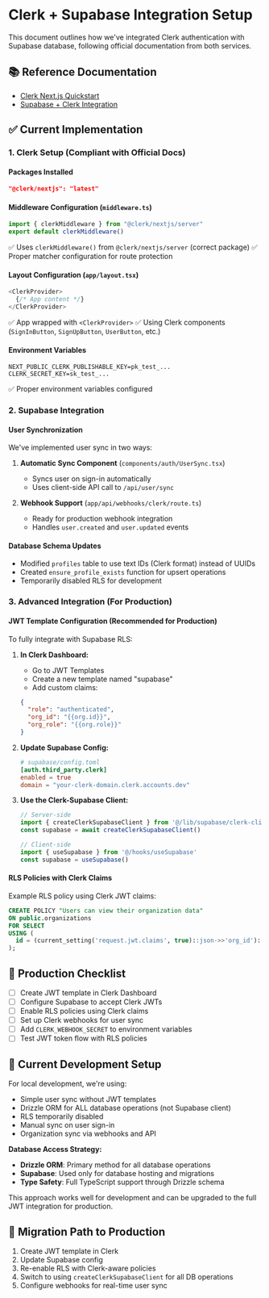 # Clerk + Supabase Integration Setup

This document outlines how we've integrated Clerk authentication with Supabase database, following official documentation from both services.

## 📚 Reference Documentation
- [Clerk Next.js Quickstart](https://clerk.com/docs/quickstarts/nextjs)
- [Supabase + Clerk Integration](https://supabase.com/docs/guides/auth/third-party/clerk)

## ✅ Current Implementation

### 1. Clerk Setup (Compliant with Official Docs)

#### Packages Installed
```json
"@clerk/nextjs": "latest"
```

#### Middleware Configuration (`middleware.ts`)
```typescript
import { clerkMiddleware } from "@clerk/nextjs/server"
export default clerkMiddleware()
```
✅ Uses `clerkMiddleware()` from `@clerk/nextjs/server` (correct package)
✅ Proper matcher configuration for route protection

#### Layout Configuration (`app/layout.tsx`)
```typescript
<ClerkProvider>
  {/* App content */}
</ClerkProvider>
```
✅ App wrapped with `<ClerkProvider>`
✅ Using Clerk components (`SignInButton`, `SignUpButton`, `UserButton`, etc.)

#### Environment Variables
```env
NEXT_PUBLIC_CLERK_PUBLISHABLE_KEY=pk_test_...
CLERK_SECRET_KEY=sk_test_...
```
✅ Proper environment variables configured

### 2. Supabase Integration

#### User Synchronization
We've implemented user sync in two ways:

1. **Automatic Sync Component** (`components/auth/UserSync.tsx`)
   - Syncs user on sign-in automatically
   - Uses client-side API call to `/api/user/sync`

2. **Webhook Support** (`app/api/webhooks/clerk/route.ts`)
   - Ready for production webhook integration
   - Handles `user.created` and `user.updated` events

#### Database Schema Updates
- Modified `profiles` table to use text IDs (Clerk format) instead of UUIDs
- Created `ensure_profile_exists` function for upsert operations
- Temporarily disabled RLS for development

### 3. Advanced Integration (For Production)

#### JWT Template Configuration (Recommended for Production)
To fully integrate with Supabase RLS:

1. **In Clerk Dashboard:**
   - Go to JWT Templates
   - Create a new template named "supabase"
   - Add custom claims:
   ```json
   {
     "role": "authenticated",
     "org_id": "{{org.id}}",
     "org_role": "{{org.role}}"
   }
   ```

2. **Update Supabase Config:**
   ```toml
   # supabase/config.toml
   [auth.third_party.clerk]
   enabled = true
   domain = "your-clerk-domain.clerk.accounts.dev"
   ```

3. **Use the Clerk-Supabase Client:**
   ```typescript
   // Server-side
   import { createClerkSupabaseClient } from '@/lib/supabase/clerk-client'
   const supabase = await createClerkSupabaseClient()
   
   // Client-side
   import { useSupabase } from '@/hooks/useSupabase'
   const supabase = useSupabase()
   ```

#### RLS Policies with Clerk Claims
Example RLS policy using Clerk JWT claims:
```sql
CREATE POLICY "Users can view their organization data"
ON public.organizations
FOR SELECT
USING (
  id = (current_setting('request.jwt.claims', true)::json->>'org_id')::uuid
);
```

## 🚀 Production Checklist

- [ ] Create JWT template in Clerk Dashboard
- [ ] Configure Supabase to accept Clerk JWTs
- [ ] Enable RLS policies using Clerk claims
- [ ] Set up Clerk webhooks for user sync
- [ ] Add `CLERK_WEBHOOK_SECRET` to environment variables
- [ ] Test JWT token flow with RLS policies

## 🔧 Current Development Setup

For local development, we're using:
- Simple user sync without JWT templates
- Drizzle ORM for ALL database operations (not Supabase client)
- RLS temporarily disabled
- Manual sync on user sign-in
- Organization sync via webhooks and API

**Database Access Strategy:**
- **Drizzle ORM**: Primary method for all database operations
- **Supabase**: Used only for database hosting and migrations
- **Type Safety**: Full TypeScript support through Drizzle schema

This approach works well for development and can be upgraded to the full JWT integration for production.

## 📝 Migration Path to Production

1. Create JWT template in Clerk
2. Update Supabase config
3. Re-enable RLS with Clerk-aware policies
4. Switch to using `createClerkSupabaseClient` for all DB operations
5. Configure webhooks for real-time user sync